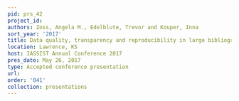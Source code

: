 ```yaml
---
pid: prs_42
project_id: 
authors: Zoss, Angela M., Edelblute, Trevor and Kouper, Inna
sort_year: '2017'
title: Data quality, transparency and reproducibility in large bibliographic datasets
location: Lawrence, KS
host: IASSIST Annual Conference 2017
pres_date: May 26, 2017
type: Accepted conference presentation
url: 
order: '041'
collection: presentations
---
```

